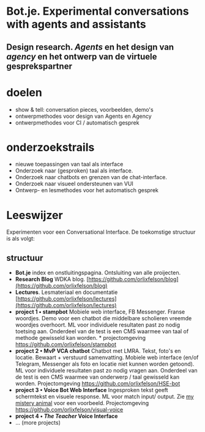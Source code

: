 # Bot.je. Experimental conversations with agents and assistants

## Design research. _Agents_ en het design van _agency_ en het ontwerp van de virtuele gesprekspartner 

# doelen
- show & tell: conversation pieces, voorbeelden, demo's
- ontwerpmethodes voor design van Agents en Agency
- ontwerpmethodes voor CI / automatisch gesprek

# onderzoekstrails

- nieuwe toepassingen van taal als interface
- Onderzoek naar (gesproken) taal als interface. 
- Onderzoek naar chatbots en grenzen van de chat-interface.
- Onderzoek naar visueel ondersteunen van VUI
- Ontwerp- en lesmethodes voor het automatisch gesprek

# Leeswijzer
Experimenten voor een Conversational Interface. De toekomstige structuur is als volgt:

## structuur
- **Bot.je** index en onstluitingspagina. Ontsluiting van alle proijecten.
- **Research Blog** WDKA blog. [https://github.com/orlixfelson/blog](https://github.com/orlixfelson/blog)
- **Lectures**. Lesmateriaal en documentatie [https://github.com/orlixfelson/lectures](https://github.com/orlixfelson/lectures)
- **project 1 • stampbot** Mobiele web interface, FB Messenger. Franse woordjes. Demo voor een chatbot die middelbare scholieren vreemde woordjes overhoort. ML voor individuele resultaten past zo nodig toetsing aan. Onderdeel van de test is een CMS waarmee van taal of methode gewisseld kan worden. * projectomgeving https://github.com/orlixfelson/stampbot
- **project 2 • MvP VCA chatbot** Chatbot met LMRA. Tekst, foto's en locatie. Bewaart + verstuurd samenvatting. Mobiele web interface (en/of Telegram, Messenger als foto en locatie niet kunnen worden getoond). ML voor individuele resultaten past zo nodig vragen aan. Onderdeel van de test is een CMS waarmee van onderwerp / taal gewisseld kan worden. Projectomgeving https://github.com/orlixfelson/HSE-bot
- **project 3 • Voice Bot Web Interface** Ingesproken tekst geeft schermtekst en visuele response. ML voor match input/ output. Zie [my mistery animal](https://mysteryanimal.withgoogle.com) voor een voorbeeld. Projectomgeving https://github.com/orlixfelson/visual-voice
- **project 4 • *The Teacher* Voice Interface**  
- ... (more projects)











